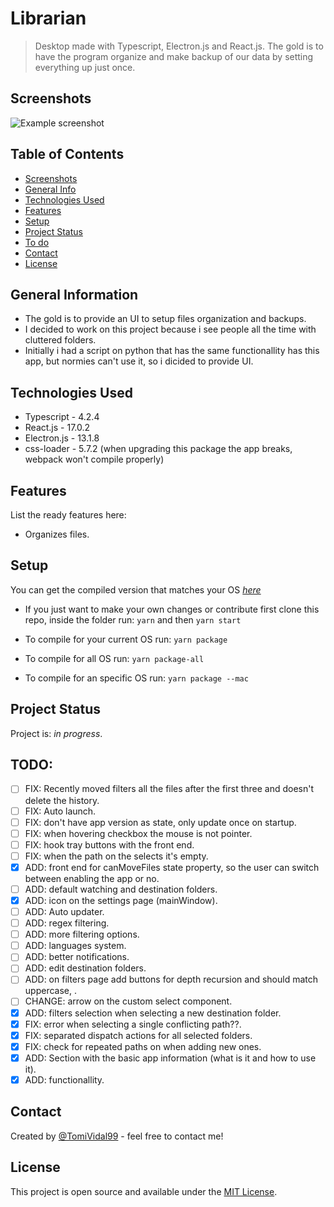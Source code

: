 # Librarian

> Desktop made with Typescript, Electron.js and React.js. The gold is to have the program organize and make backup of our data by setting everything up just once.

## Screenshots

![Example screenshot](./screenshots/screenshot.png)

<!-- If you have screenshots you'd like to share, include them here. -->

## Table of Contents

- [Screenshots](#screenshots)
- [General Info](#general-information)
- [Technologies Used](#technologies-used)
- [Features](#features)
- [Setup](#setup)
- [Project Status](#project-status)
- [To do](#todo)
- [Contact](#contact)
- [License](#license)

## General Information

<!--- Provide general information about your project here.-->

- The gold is to provide an UI to setup files organization and backups.
- I decided to work on this project because i see people all the time with cluttered folders.
- Initially i had a script on python that has the same functionallity has this app, but normies can't use it, so i dicided to provide UI.

<!-- You don't have to answer all the questions - just the ones relevant to your project. -->

## Technologies Used

- Typescript - 4.2.4
- React.js - 17.0.2
- Electron.js - 13.1.8
- css-loader - 5.7.2 (when upgrading this package the app breaks, webpack won't compile properly)

## Features

List the ready features here:

- Organizes files.

## Setup

You can get the compiled version that matches your OS [_here_](https://) <!--TODO: add compiled links-->

- If you just want to make your own changes or contribute first clone this repo, inside the folder run: `yarn` and then `yarn start`

- To compile for your current OS run: `yarn package`

- To compile for all OS run: `yarn package-all`

- To compile for an specific OS run: `yarn package --mac`

## Project Status

Project is: _in progress_.

<!-- ## Room for Improvement-->
<!--Include areas you believe need improvement / could be improved. Also add TODOs for future development.-->

<!--Room for improvement:-->
<!--- Improvement to be done 1-->
<!--- Improvement to be done 2-->

## TODO:

- [ ] FIX: Recently moved filters all the files after the first three and doesn't delete the history.
- [ ] FIX: Auto launch.
- [ ] FIX: don't have app version as state, only update once on startup.
- [ ] FIX: when hovering checkbox the mouse is not pointer.
- [ ] FIX: hook tray buttons with the front end.
- [ ] FIX: when the path on the selects it's empty.
- [x] ADD: front end for canMoveFiles state property, so the user can switch between enabling the app or no.
- [ ] ADD: default watching and destination folders.
- [x] ADD: icon on the settings page (mainWindow).
- [ ] ADD: Auto updater.
- [ ] ADD: regex filtering.
- [ ] ADD: more filtering options.
- [ ] ADD: languages system.
- [ ] ADD: better notifications.
- [ ] ADD: edit destination folders.
- [ ] ADD: on filters page add buttons for depth recursion and should match uppercase, .
- [ ] CHANGE: arrow on the custom select component.
- [x] ADD: filters selection when selecting a new destination folder.
- [x] FIX: error when selecting a single conflicting path??.
- [x] FIX: separated dispatch actions for all selected folders.
- [x] FIX: check for repeated paths on when adding new ones.
- [x] ADD: Section with the basic app information (what is it and how to use it).
- [x] ADD: functionallity.

## Contact

Created by [@TomiVidal99](https://www.tomas-vidal.xyz/) - feel free to contact me!

<!-- Optional -->

## License

This project is open source and available under the [MIT License]().

<!-- You don't have to include all sections - just the one's relevant to your project -->

